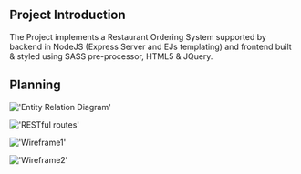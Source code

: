 ## Project Introduction

The Project implements a Restaurant Ordering System supported by backend in NodeJS (Express Server and EJs templating) and frontend built & styled using SASS pre-processor, HTML5 & JQuery.

## Planning

!['Entity Relation Diagram']('https://raw.githubusercontent.com/aaron3993/midterm-project/master/documentation/Database%20ERD.png')

!['RESTful routes']('https://raw.githubusercontent.com/aaron3993/midterm-project/master/documentation/RESTful%20Route%20Panning.png')

!['Wireframe1']('https://raw.githubusercontent.com/aaron3993/midterm-project/master/documentation/wireframe1.png')

!['Wireframe2']('https://raw.githubusercontent.com/aaron3993/midterm-project/master/documentation/wireframe2.png')
